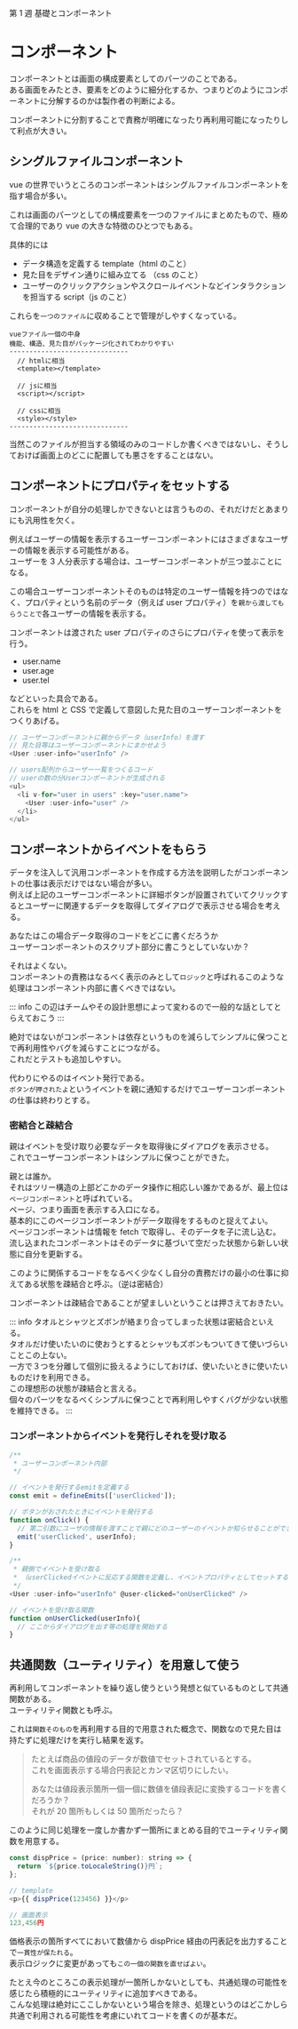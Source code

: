 第 1 週 基礎とコンポーネント

# コンポーネント

コンポーネントとは画面の構成要素としてのパーツのことである。  
ある画面をみたとき、要素をどのように細分化するか、つまりどのようにコンポーネントに分解するのかは製作者の判断による。

コンポーネントに分割することで責務が明確になったり再利用可能になったりして利点が大きい。

## シングルファイルコンポーネント

vue の世界でいうところのコンポーネントはシングルファイルコンポーネントを指す場合が多い。

これは画面のパーツとしての構成要素を一つのファイルにまとめたもので、極めて合理的であり vue の大きな特徴のひとつでもある。

具体的には

- データ構造を定義する template（html のこと）
- 見た目をデザイン通りに組み立てる （css のこと）
- ユーザーのクリックアクションやスクロールイベントなどインタラクションを担当する script（js のこと）

これらを`一つのファイル`に収めることで管理がしやすくなっている。

```
vueファイル一個の中身
機能、構造、見た目がパッケージ化されてわかりやすい
------------------------------
  // htmlに相当
  <template></template>

  // jsに相当
  <script></script>

  // cssに相当
  <style></style>
------------------------------

```

当然このファイルが担当する領域のみのコードしか書くべきではないし、そうしておけば画面上のどこに配置しても悪さをすることはない。

## コンポーネントにプロパティをセットする

コンポーネントが自分の処理しかできないとは言うものの、それだけだとあまりにも汎用性を欠く。

例えばユーザーの情報を表示するユーザーコンポーネントにはさまざまなユーザーの情報を表示する可能性がある。  
ユーザーを 3 人分表示する場合は、ユーザーコンポーネントが三つ並ぶことになる。

この場合ユーザーコンポーネントそのものは特定のユーザー情報を持つのではなく、プロパティという名前のデータ（例えば user プロパティ）を`親から渡してもらうことで`各ユーザーの情報を表示する。

コンポーネントは渡された user プロパティのさらにプロパティを使って表示を行う。

- user.name
- user.age
- user.tel

などといった具合である。  
これらを html と CSS で定義して意図した見た目のユーザーコンポーネントをつくりあげる。

```js
// ユーザーコンポーネントに親からデータ（userInfo）を渡す
// 見た目等はユーザーコンポーネントにまかせよう
<User :user-info="userInfo" />

// users配列からユーザー一覧をつくるコード
// userの数の分Userコンポーネントが生成される
<ul>
  <li v-for="user in users" :key="user.name">
    <User :user-info="user" />
  </li>
</ul>

```

## コンポーネントからイベントをもらう

データを注入して汎用コンポーネントを作成する方法を説明したがコンポーネントの仕事は表示だけではない場合が多い。  
例えば上記のユーザーコンポーネントに詳細ボタンが設置されていてクリックするとユーザーに関連するデータを取得してダイアログで表示させる場合を考える。

あなたはこの場合データ取得のコードをどこに書くだろうか  
ユーザーコンポーネントのスクリプト部分に書こうとしていないか？

それはよくない。  
コンポーネントの責務はなるべく表示のみとして`ロジック`と呼ばれるこのような処理はコンポーネント内部に書くべきではない。

::: info
この辺はチームやその設計思想によって変わるので一般的な話としてとらえておこう
:::

絶対ではないがコンポーネントは依存というものを減らしてシンプルに保つことで再利用性やバグを減らすことにつながる。  
これだとテストも追加しやすい。

代わりにやるのはイベント発行である。  
`ボタンが押されたよ`というイベントを親に通知するだけでユーザーコンポーネントの仕事は終わりとする。

### 密結合と疎結合

親はイベントを受け取り必要なデータを取得後にダイアログを表示させる。  
これでユーザーコンポーネントはシンプルに保つことができた。

親とは誰か。  
それはツリー構造の上部どこかのデータ操作に相応しい誰かであるが、最上位は`ページコンポーネント`と呼ばれている。  
ページ、つまり画面を表示する入口になる。  
基本的にこのページコンポーネントがデータ取得をするものと捉えてよい。  
ページコンポーネントは情報を fetch で取得し、そのデータを子に流し込む。  
流し込まれたコンポーネントはそのデータに基づいて空だった状態から新しい状態に自分を更新する。

このように関係するコードをなるべく少なくし自分の責務だけの最小の仕事に抑えてある状態を疎結合と呼ぶ。（逆は密結合）

コンポーネントは疎結合であることが望ましいということは押さえておきたい。

::: info
タオルとシャツとズボンが絡まり合ってしまった状態は密結合といえる。  
タオルだけ使いたいのに使おうとするとシャツもズボンもついてきて使いづらいことこの上ない。  
一方で３つを分離して個別に扱えるようにしておけば、使いたいときに使いたいものだけを利用できる。  
この理想形の状態が疎結合と言える。  
個々のパーツをなるべくシンプルに保つことで再利用しやすくバグが少ない状態を維持できる。
:::

### コンポーネントからイベントを発行しそれを受け取る

```js
/**
 * ユーザーコンポーネント内部
 */

// イベントを発行するemitを定義する
const emit = defineEmits(['userClicked']);

// ボタンがおされたときにイベントを発行する
function onClick() {
  // 第二引数にユーザの情報を渡すことで親にどのユーザーのイベントか知らせることができる
  emit('userClicked', userInfo);
}

/**
 * 親側でイベントを受け取る
 * （userClickedイベントに反応する関数を定義し、イベントプロパティとしてセットする）
 */
<User :user-info="userInfo" @user-clicked="onUserClicked" />

// イベントを受け取る関数
function onUserClicked(userInfo){
  // ここからダイアログを出す等の処理を開始する
}
```

## 共通関数（ユーティリティ）を用意して使う

再利用してコンポーネントを繰り返し使うという発想と似ているものとして共通関数がある。  
ユーティリティ関数とも呼ぶ。

これは`関数そのもの`を再利用する目的で用意された概念で、関数なので見た目は持たずに処理だけを実行し結果を返す。

> たとえば商品の値段のデータが数値でセットされているとする。  
> これを画面表示する場合円表記とカンマ区切りにしたい。
>
> あなたは値段表示箇所一個一個に数値を値段表記に変換するコードを書くだろうか？  
> それが 20 箇所もしくは 50 箇所だったら？

このように同じ処理を一度しか書かず一箇所にまとめる目的でユーティリティ関数を用意する。

```js
const dispPrice = (price: number): string => {
  return `${price.toLocaleString()}円`;
};

// template
<p>{{ dispPrice(123456) }}</p>

// 画面表示
123,456円
```

価格表示の箇所すべてにおいて数値から dispPrice 経由の円表記を出力することで`一貫性が保たれる`。  
表示ロジックに変更があっても`この一個の関数を直せばよい`。

たとえ今のところこの表示処理が一箇所しかないとしても、共通処理の可能性を感じたら積極的にユーティリティに追加すべきである。  
こんな処理は絶対にここしかないという場合を除き、処理というのはどこかしら共通で利用される可能性を考慮にいれてコードを書くのが基本だ。
